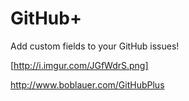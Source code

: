 GitHub+
==========

Add custom fields to your GitHub issues!

[http://i.imgur.com/JGfWdrS.png]

http://www.boblauer.com/GitHubPlus

